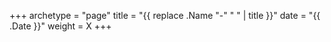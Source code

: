 +++
archetype = "page"
title = "{{ replace .Name "-" " " | title }}"
date = "{{ .Date }}"
weight = X
+++

